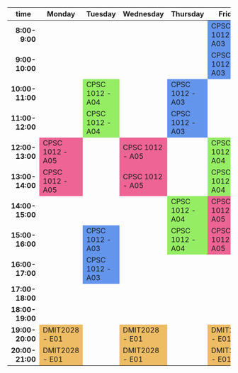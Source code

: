 <html>
 <table>
  <thead>
    <tr>
      <th>time</th>
      <th>Monday</th>
      <th>Tuesday</th>
      <th>Wednesday</th>
      <th>Thursday</th>
      <th>Friday</th>
    </tr>
  </thead>
  <tbody>
    <tr>
      <td align = right><strong>8:00-9:00</strong></td>
      <td> </td>
      <td> </td>
      <td> </td>
      <td> </td>
      <td style="background-color:#6495ed">CPSC 1012 - A03</td> 
    </tr>
    <tr>
      <td align = right><strong>9:00-10:00</strong></td>
      <td> </td>
      <td> </td>
      <td> </td>
      <td> </td>
      <td style="background-color:#6495ed">CPSC 1012 - A03</td> 
    </tr>
    <tr>
      <td align = right><strong>10:00-11:00</strong></td>
      <td> </td>
      <td style="background-color:#95ed64">CPSC 1012 - A04</td>
      <td> </td>
      <td style="background-color:#6495ed">CPSC 1012 - A03</td> 
      <td> </td>
    </tr>
    <tr>
      <td align = right><strong>11:00-12:00</strong></td>
      <td> </td>
      <td style="background-color:#95ed64">CPSC 1012 - A04</td>
      <td> </td>
      <td style="background-color:#6495ed">CPSC 1012 - A03</td> 
      <td> </td>
    </tr>
    <tr>
      <td align = right><strong>12:00-13:00</strong></td>
      <td style="background-color:#ed6495">CPSC 1012 - A05</td>
      <td> </td>
      <td style="background-color:#ed6495">CPSC 1012 - A05</td>
      <td> </td>
      <td style="background-color:#95ed64">CPSC 1012 - A04</td>
    </tr>
    <tr>
      <td align = right><strong>13:00-14:00</strong></td>
      <td style="background-color:#ed6495">CPSC 1012 - A05</td>
      <td> </td>
      <td style="background-color:#ed6495">CPSC 1012 - A05</td>
      <td> </td>
      <td style="background-color:#95ed64">CPSC 1012 - A04</td>
    </tr>
    <tr>
      <td align = right><strong>14:00-15:00</strong></td>
      <td> </td>
      <td> </td>
      <td> </td>
      <td style="background-color:#95ed64">CPSC 1012 - A04</td>
      <td style="background-color:#ed6495">CPSC 1012 - A05</td>
    </tr>
    <tr>
      <td align = right><strong>15:00-16:00</strong></td>
      <td> </td>
      <td style="background-color:#6495ed">CPSC 1012 - A03</td> 
      <td> </td>
      <td style="background-color:#95ed64">CPSC 1012 - A04</td>
      <td style="background-color:#ed6495">CPSC 1012 - A05</td>
    </tr>
    <tr>
      <td align = right><strong>16:00-17:00</strong></td>
      <td> </td>
      <td style="background-color:#6495ed">CPSC 1012 - A03</td> 
      <td> </td>
      <td> </td>
      <td> </td>
    </tr>
    <tr>
      <td align = right><strong>17:00-18:00</strong></td>
      <td> </td>
      <td> </td>
      <td> </td>
      <td> </td>
      <td> </td>
    </tr>
    <tr>
      <td align = right><strong>18:00-19:00</strong></td>
      <td> </td>
      <td> </td>
      <td> </td>
      <td> </td>
      <td> </td>
    </tr>
    <tr>
      <td align = right><strong>19:00-20:00</strong></td>
      <td style="background-color:#edbc64">DMIT2028 - E01</td>
      <td> </td>
      <td style="background-color:#edbc64">DMIT2028 - E01</td>
      <td> </td>
      <td style="background-color:#edbc64">DMIT2028 - E01</td>
    </tr>
    <tr>
      <td align = right><strong>20:00-21:00</strong></td>
      <td style="background-color:#edbc64">DMIT2028 - E01</td>
      <td> </td>
      <td style="background-color:#edbc64">DMIT2028 - E01</td>
      <td> </td>
      <td style="background-color:#edbc64">DMIT2028 - E01</td>
    </tr>
  </tbody>
</table>
</html>
